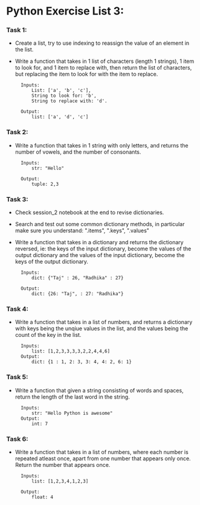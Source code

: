 # Python Exercise List 3:


### Task 1:
- Create a list, try to use indexing to reassign the value of an element in the list. 
- Write a function that takes in 1 list of characters (length 1 strings), 1 item to look for, and 1 item to replace with, then return the list of characters, but replacing the item to look for with the item to replace.

        Inputs: 
            List: ['a', 'b', 'c'], 
            String to look for: 'b', 
            String to replace with: 'd'.
        
        Output: 
            list: ['a', 'd', 'c']


### Task 2:
- Write a function that takes in 1 string with only letters, and returns the number of vowels, and the number of consonants. 

        Inputs: 
            str: "Hello"
        
        Output:
            tuple: 2,3


### Task 3:
- Check session_2 notebook at the end to revise dictionaries.
- Search and test out some common dictionary methods, in particular make sure you understand: ".items", ".keys", ".values" 
- Write a function that takes in a dictionary and returns the dictionary reversed, ie: the keys of the input dictionary, become the values of the output dictionary and the values of the input dictionary, become the keys of the output dictionary. 

        Inputs: 
            dict: {"Taj" : 26, "Radhika" : 27}
        
        Output: 
            dict: {26: "Taj", : 27: "Radhika"}



### Task 4:
- Write a function that takes in a list of numbers, and returns a dictionary with keys being the unqiue values in the list, and the values being the count of the key in the list. 


        Inputs:
            list: [1,2,3,3,3,3,2,2,4,4,6]
        Output:
            dict: {1 : 1, 2: 3, 3: 4, 4: 2, 6: 1}


### Task 5:
- Write a function that given a string consisting of words and spaces, return the length of the last word in the string.

        Inputs:
            str: "Hello Python is awesome"
        Output:
            int: 7

### Task 6: 
- Write a function that takes in a list of numbers, where each number is repeated atleast once, apart from one number that appears only once. Return the number that appears once. 

        Inputs: 
            list: [1,2,3,4,1,2,3]
        
        Output:
            float: 4



